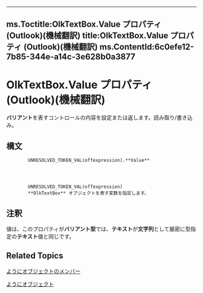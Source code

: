 

---
ms.Toctitle:OlkTextBox.Value プロパティ (Outlook)(機械翻訳)
title:OlkTextBox.Value プロパティ (Outlook)(機械翻訳)
ms.ContentId:6c0efe12-7b85-344e-a14c-3e628b0a3877
---
# OlkTextBox.Value プロパティ (Outlook)(機械翻訳)




**バリアント**を表すコントロールの内容を設定または返します。読み取り/書き込み。

## 構文

            UNRESOLVED_TOKEN_VAL(offexpression).**Value**




            UNRESOLVED_TOKEN_VAL(offexpression)
            **OlkTextBox** オブジェクトを表す変数を指定します。



## 注釈
値は、このプロパティが**バリアント型**では、**テキスト**が**文字列**として厳密に型指定の**テキスト**値と同じです。



## Related Topics

[ようにオブジェクトのメンバー](f4a5f9ea-15f7-164e-d7ca-77a0842105c8.md)

[ようにオブジェクト](8c9438bf-e20a-2f70-90ac-097cf09594ca.md)




